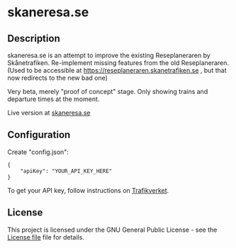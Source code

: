 # skaneresa.se

## Description

skaneresa.se is an attempt to improve the existing Reseplaneraren by Skånetrafiken.
Re-implement missing features from the old Reseplaneraren.
(Used to be accessible at https://reseplaneraren.skanetrafiken.se , but that now redirects to the new bad one)

Very beta, merely "proof of concept" stage. Only showing trains and departure times at the moment.

Live version at [skaneresa.se](https://skaneresa.se)

## Configuration
Create "config.json":

```
{
    "apiKey": "YOUR_API_KEY_HERE"
}
```

To get your API key, follow instructions on [Trafikverket](https://www.trafikverket.se/e-tjanster/trafikverkets-oppna-api-for-trafikinformation/).

## License
This project is licensed under the GNU General Public License - see the [License file](LICENSE) file for details.
